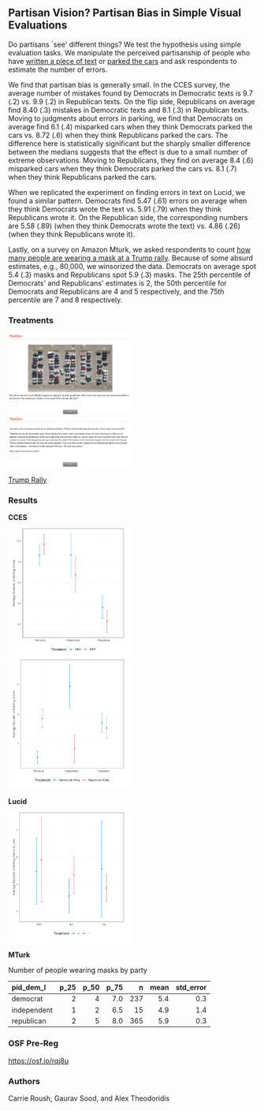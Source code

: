 ## Partisan Vision? Partisan Bias in Simple Visual Evaluations

Do partisans `see' different things? We test the hypothesis using simple evaluation tasks. We manipulate the perceived partisanship of people who have [written a piece of text](data/treats/Mistakes_Dem.png) or [parked the cars](data/treats/Parking_Lot_Dems.png) and ask respondents to estimate the number of errors. 

We find that partisan bias is generally small. In the CCES survey, the average number of mistakes found by Democrats in Democratic texts is 9.7 (.2) vs. 9.9 (.2) in Republican texts. On the flip side, Republicans on average find 8.40 (.3) mistakes in Democratic texts and 8.1 (.3) in Republican texts. Moving to judgments about errors in parking, we find that Democrats on average find 6.1 (.4) misparked cars when they think Democrats parked the cars vs. 8.72 (.6) when they think Republicans parked the cars. The difference here is statistically significant but the sharply smaller difference between the medians suggests that the effect is due to a small number of extreme observations. Moving to Republicans, they find on average 8.4 (.6) misparked cars when they think Democrats parked the cars vs. 8.1 (.7) when they think Republicans parked the cars. 

When we replicated the experiment on finding errors in text on Lucid, we found a similar pattern. Democrats find 5.47 (.61) errors on average when they think Democrats wrote the text vs. 5.91 (.79) when they think Republicans wrote it. On the Republican side, the corresponding numbers are 5.58 (.89) (when they think Democrats wrote the text) vs. 4.86 (.26) (when they think Republicans wrote it).

Lastly, on a survey on Amazon Mturk, we asked respondents to count [how many people are wearing a mask at a Trump rally](data/treats/trump_rally.mp4). Because of some absurd estimates, e.g., 80,000, we winsorized the data. Democrats on average spot 5.4 (.3) masks and Republicans spot 5.9 (.3) masks. The 25th percentile of Democrats' and Republicans' estimates is 2, the 50th percentile for Democrats and Republicans are 4 and 5 respectively, and the 75th percentile are 7 and 8 respectively. 

### Treatments

<img src="data/treats/Parking_Lot_Dems.png" width=50%>

<img src="data/treats/Mistakes_Dem.png" width = 50%>

[Trump Rally](data/treats/trump_rally.mp4)

### Results

**CCES**

<img src="figs/text_cces.png" width=50%>

<img src="figs/parking_cces.png" width=50%>


**Lucid**

<img src="figs/text_lucid.png" width=50%>

**MTurk**

Number of people wearing masks by party 

|pid_dem_l   | p_25| p_50| p_75|   n|     mean| std_error|
|:-----------|----:|----:|----:|---:|--------:|---------:|
|democrat    |    2|    4|  7.0| 237| 5.4|       0.3|
|independent |    1|    2|  6.5|  15| 4.9|       1.4|
|republican  |    2|    5|  8.0| 365| 5.9|       0.3|

### OSF Pre-Reg

https://osf.io/rqj8u

### Authors

Carrie Roush, Gaurav Sood, and Alex Theodoridis
